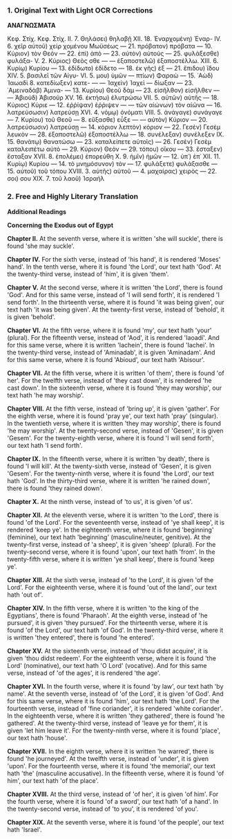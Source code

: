 ### 1. Original Text with Light OCR Corrections

**ΑΝΑΓΝΩΣΜΑΤΑ**

Κεφ. Στίχ.                                 Κεφ. Στίχ.
II.      7. Θηλάσει) θηλαβῇ                    XII.     18. Ἐναρχομένη) Ἐναρ-
IV.      6. χεῖρ αὐτοῦ) χείρ                            χομένου
         Μωϋσέως                           —      21. πρόβατον) πρόβατα
—      10. Κύριον) τὸν Θεόν                      —      22. ἐπὶ) ἀπὸ
—      23. αὐτὸν) αὐτούς                         —      25. φυλάξεσθε) φυλάξα-
V.       2. Κύριος) Θεὸς                                σθε
—      — ἐξαποστελῶ) ἐξαποστέλλω.               XIII.    6. Κυρίῳ) Κυρίου
—      13. ἐδίδωτο) ἐδίδετο                      —      18. ἐκ γῆς) ἐξ
—      21. ἔπιδου) ἴδου                                 XIV.     5. βασιλεῖ τῶν Αἰγυ-
VI.      5. μου) ὑμῶν                              —      πτίων) Φαραὼ
—      15. ᾿Αὼδ) Ἰαωαδὶ                                 8. κατεδίωξεν) κατε-
—      — Ἰαχεὶν) Ἰαχεὶ                           —      δίωξαν
—      23. ᾿Αμειναδὰβ) Ἀμινα-                 —      13. Κυρίου) Θεοῦ
                 δὰμ                              —      23. εἰσῆλθον) εἰσῆλθεν
—      — Ἀβιοὺδ) Ἀβισούρ                   XV.      16. ἐκτήσω) ἐλυτρώσω
VII.     5. αὐτῶν) αὐτῆς                           —      18. Κύριος) Κύριε
—      12. ἐῤῥίψαν) ἐῤῥιψεν                   —      — τῶν αἰώνων) τὸν αἰῶνα
—      16. λατρεύσωσιν) λατρεύσῃ               XVI.     4. νόμῳ) ὀνόματι
VIII.    5. ἀνάγαγε) συνάγαγε                  —      7. Κυρίου) τοῦ Θεοῦ
—      8. εὔξασθε) εὖξε                                 —      — αὐτὸν) Κύριον
—      20. λατρεύσωσιν) λατρεύσῃ               —      14. κόριον λεπτὸν) κόριον
—      22. Γεσὲν) Γεσὲμ                                 λευκὸν
—      28. ἐξαποστελῶ) ἐξαποστέλλω            —      18. συνέλεξαν) συνέλεξεν
IX.      15. θανάτῳ) θανατώσω                  —      23. καταλείπετε αὐτοῖς)
—      26. Γεσὲν) Γεσὲμ                                 καταλειπέτω αὐτὸ
—      29. Κύριον) Θεὸν                           —      29. τόπου) οἴκου
—      33. ἔσταξεν) ἔσταξαν                  XVII.    8. ἐπολέμει) ἐπορεύθη
X.       9. ἡμῖν) ἡμῶν                             —      12. ὑπ᾿) ἐπ᾿
XII.     11. Κυρίῳ) Κυρίου                         —      14. τὸ μνημόσυνον) τὸν
—      17. φυλάξετε) φυλάξασθε                 —      15. αὐτοῦ) τοῦ τόπου
XVIII.   3. αὐτῆς) αὐτοῦ
—      4. μαχαίρας) χειρὸς
—      22. σοι) σου
XIX.     7. τοῦ λαοῦ) Ἰσραήλ

### 2. Free and Highly Literary Translation

**Additional Readings**

**Concerning the Exodus out of Egypt**

**Chapter II.**
At the seventh verse, where it is written 'she will suckle', there is found 'she may suckle'.

**Chapter IV.**
For the sixth verse, instead of 'his hand', it is rendered 'Moses' hand'.
In the tenth verse, where it is found 'the Lord', our text hath 'God'.
At the twenty-third verse, instead of 'him', it is given 'them'.

**Chapter V.**
At the second verse, where it is written 'the Lord', there is found 'God'.
And for this same verse, instead of 'I will send forth', it is rendered 'I send forth'.
In the thirteenth verse, where it is found 'it was being given', our text hath 'it was being given'.
At the twenty-first verse, instead of 'behold', it is given 'behold'.

**Chapter VI.**
At the fifth verse, where it is found 'my', our text hath 'your' (plural).
For the fifteenth verse, instead of 'Aod', it is rendered 'Iaoadí'.
And for this same verse, where it is written 'Iachein', there is found 'Iachei'.
In the twenty-third verse, instead of 'Aminadab', it is given 'Aminadam'.
And for this same verse, where it is found 'Abioud', our text hath 'Abisour'.

**Chapter VII.**
At the fifth verse, where it is written 'of them', there is found 'of her'.
For the twelfth verse, instead of 'they cast down', it is rendered 'he cast down'.
In the sixteenth verse, where it is found 'they may worship', our text hath 'he may worship'.

**Chapter VIII.**
At the fifth verse, instead of 'bring up', it is given 'gather'.
For the eighth verse, where it is found 'pray ye', our text hath 'pray' (singular).
In the twentieth verse, where it is written 'they may worship', there is found 'he may worship'.
At the twenty-second verse, instead of 'Gesen', it is given 'Gesem'.
For the twenty-eighth verse, where it is found 'I will send forth', our text hath 'I send forth'.

**Chapter IX.**
In the fifteenth verse, where it is written 'by death', there is found 'I will kill'.
At the twenty-sixth verse, instead of 'Gesen', it is given 'Gesem'.
For the twenty-ninth verse, where it is found 'the Lord', our text hath 'God'.
In the thirty-third verse, where it is written 'he rained down', there is found 'they rained down'.

**Chapter X.**
At the ninth verse, instead of 'to us', it is given 'of us'.

**Chapter XII.**
At the eleventh verse, where it is written 'to the Lord', there is found 'of the Lord'.
For the seventeenth verse, instead of 'ye shall keep', it is rendered 'keep ye'.
In the eighteenth verse, where it is found 'beginning' (feminine), our text hath 'beginning' (masculine/neuter, genitive).
At the twenty-first verse, instead of 'a sheep', it is given 'sheep' (plural).
For the twenty-second verse, where it is found 'upon', our text hath 'from'.
In the twenty-fifth verse, where it is written 'ye shall keep', there is found 'keep ye'.

**Chapter XIII.**
At the sixth verse, instead of 'to the Lord', it is given 'of the Lord'.
For the eighteenth verse, where it is found 'out of the land', our text hath 'out of'.

**Chapter XIV.**
In the fifth verse, where it is written 'to the king of the Egyptians', there is found 'Pharaoh'.
At the eighth verse, instead of 'he pursued', it is given 'they pursued'.
For the thirteenth verse, where it is found 'of the Lord', our text hath 'of God'.
In the twenty-third verse, where it is written 'they entered', there is found 'he entered'.

**Chapter XV.**
At the sixteenth verse, instead of 'thou didst acquire', it is given 'thou didst redeem'.
For the eighteenth verse, where it is found 'the Lord' (nominative), our text hath 'O Lord' (vocative).
And for this same verse, instead of 'of the ages', it is rendered 'the age'.

**Chapter XVI.**
In the fourth verse, where it is found 'by law', our text hath 'by name'.
At the seventh verse, instead of 'of the Lord', it is given 'of God'.
And for this same verse, where it is found 'him', our text hath 'the Lord'.
For the fourteenth verse, instead of 'fine coriander', it is rendered 'white coriander'.
In the eighteenth verse, where it is written 'they gathered', there is found 'he gathered'.
At the twenty-third verse, instead of 'leave ye for them', it is given 'let him leave it'.
For the twenty-ninth verse, where it is found 'place', our text hath 'house'.

**Chapter XVII.**
In the eighth verse, where it is written 'he warred', there is found 'he journeyed'.
At the twelfth verse, instead of 'under', it is given 'upon'.
For the fourteenth verse, where it is found 'the memorial', our text hath 'the' (masculine accusative).
In the fifteenth verse, where it is found 'of him', our text hath 'of the place'.

**Chapter XVIII.**
At the third verse, instead of 'of her', it is given 'of him'.
For the fourth verse, where it is found 'of a sword', our text hath 'of a hand'.
In the twenty-second verse, instead of 'to you', it is rendered 'of you'.

**Chapter XIX.**
At the seventh verse, where it is found 'of the people', our text hath 'Israel'.
